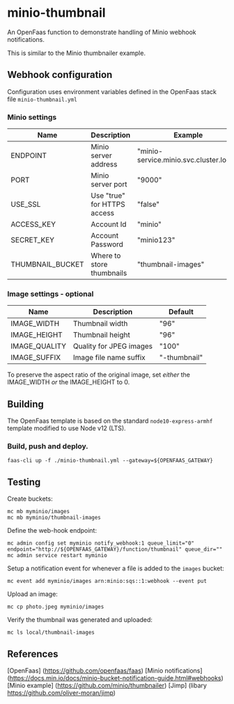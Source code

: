 # minio-thumbnail
An OpenFaas function to demonstrate handling of Minio webhook notifications.

This is similar to the Minio thumbnailer example. 

## Webhook configuration

Configuration uses environment variables defined in the OpenFaas stack file `minio-thumbnail.yml`

### Minio settings

Name             | Description                 | Example 
-----------------|-----------------------------|---------------
ENDPOINT         | Minio server address        | "minio-service.minio.svc.cluster.local"
PORT             | Minio server port           | "9000"
USE_SSL          | Use "true" for HTTPS access | "false"
ACCESS_KEY       | Account Id                  | "minio"
SECRET_KEY       | Account Password            | "minio123"  
THUMBNAIL_BUCKET | Where to store thumbnails   | "thumbnail-images"
   
### Image settings - optional

Name             | Description                 | Default 
-----------------|-----------------------------|---------------
IMAGE_WIDTH      | Thumbnail width             | "96"
IMAGE_HEIGHT     | Thumbnail height            | "96"
IMAGE_QUALITY    | Quality for JPEG images     | "100"
IMAGE_SUFFIX     | Image file name suffix      | "-thumbnail"

To preserve the aspect ratio of the original image, set _either_ the IMAGE_WIDTH _or_ the IMAGE_HEIGHT to 0.

## Building
The OpenFaas template is based on the standard `node10-express-armhf` template modified to use Node v12 (LTS).

### Build, push and deploy.
```
faas-cli up -f ./minio-thumbnail.yml --gateway=${OPENFAAS_GATEWAY}
```

## Testing

Create buckets:
```
mc mb myminio/images
mc mb myminio/thumbnail-images
```

Define the web-hook endpoint:
```
mc admin config set myminio notify_webhook:1 queue_limit="0" endpoint="http://${OPENFAAS_GATEWAY}/function/thumbnail" queue_dir=""
mc admin service restart myminio
```

Setup a notification event for whenever a file is added to the `images` bucket:
```
mc event add myminio/images arn:minio:sqs::1:webhook --event put 
```

Upload an image:
```
mc cp photo.jpeg myminio/images
```

Verify the thumbnail was generated and uploaded:
```
mc ls local/thumbnail-images
```
 
## References

[OpenFaas] (https://github.com/openfaas/faas)
[Minio notifications] (https://docs.min.io/docs/minio-bucket-notification-guide.html#webhooks)
[Minio example] (https://github.com/minio/thumbnailer)
[Jimp] (libary https://github.com/oliver-moran/jimp)


